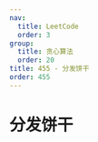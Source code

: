 ```yaml
---
nav:
  title: LeetCode
  order: 3
group:
  title: 贪心算法
  order: 20
title: 455 - 分发饼干
order: 455
---
```


# 分发饼干
